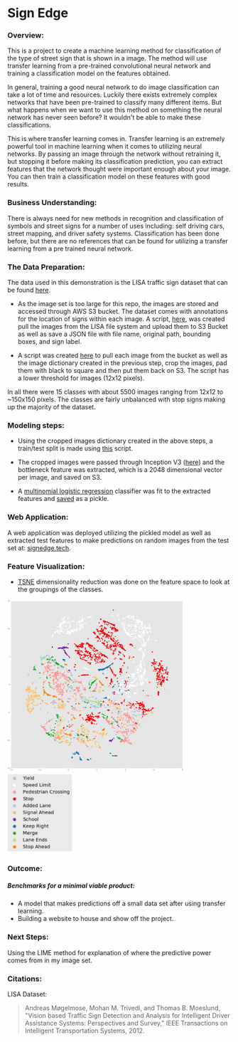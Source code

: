 # Sign Edge

### Overview:
This is a project to create a machine learning method for classification of the type of street sign that is shown in a image. The method will use transfer learning from a pre-trained convolutional neural network and training a classification model on the features obtained.

In general, training a good neural network to do image classification can take a lot of time and resources. Luckily there exists extremely complex networks that have been pre-trained to classify many different items. But what happens when we want to use this method on something the neural network has never seen before? It wouldn't be able to make these classifications.

This is where transfer learning comes in. Transfer learning is an extremely powerful tool in machine learning when it comes to utilizing neural networks. By passing an image through the network without retraining it, but stopping it before making its classification prediction, you can extract features that the network thought were important enough about your image. You can then train a classification model on these features with good results.

### Business Understanding:
There is always need for new methods in recognition and classification of symbols and street signs for a number of uses including: self driving cars, street mapping, and driver safety systems. Classification has been done before, but there are no references that can be found for utilizing a transfer learning from a pre trained neural network.

### The Data Preparation:
The data used in this demonstration is the LISA traffic sign dataset that can be found [here](http://cvrr.ucsd.edu/LISA/lisa-traffic-sign-dataset.html).

* As the image set is too large for this repo, the images are stored and accessed through AWS S3 bucket. The dataset comes with annotations for the location of signs within each image. A script, [here](https://github.com/theastrocat/signclassification/blob/master/src/awstools/aws_image_helper.py), was created pull the images from the LISA file system and upload them to S3 Bucket as well as save a JSON file with file name, original path, bounding boxes, and sign label.

* A script was created [here](https://github.com/theastrocat/signclassification/blob/master/src/awstools/LISA_aws_tools.py) to pull each image from the bucket as well as the image dictionary created in the previous step, crop the images, pad them with black to square and then put them back on S3. The script has a lower threshold for images (12x12 pixels).

In all there were 15 classes with about 5500 images ranging from 12x12 to ~150x150 pixels. The classes are fairly unbalanced with stop signs making up the majority of the dataset.

### Modeling steps:
* Using the cropped images dictionary created in the above steps, a train/test split is made using [this](https://github.com/theastrocat/signclassification/blob/master/src/awstools/LISA_train_test.py) script.

* The cropped images were passed through Inception V3 ([here](https://github.com/theastrocat/signclassification/blob/master/src/awstools/aws_feature_extraction.py)) and the bottleneck feature was extracted, which is a 2048 dimensional vector per image, and saved on S3.

* A [multinomial logistic regression](https://github.com/theastrocat/signclassification/blob/master/webapp/src/lrprobfinder.py) classifier was fit to the extracted features and [saved](https://github.com/theastrocat/signclassification/blob/master/webapp/build_classification_model.py) as a pickle.

### Web Application:
A web application was deployed utilizing the pickled model as well as extracted test features to make predictions on random images from the test set at: [signedge.tech](www.signedge.tech).

### Feature Visualization:
* [TSNE](https://www.google.com/url?sa=t&rct=j&q=&esrc=s&source=web&cd=2&cad=rja&uact=8&ved=0ahUKEwjC_cHg78LUAhUKMyYKHfUNB3EQFggvMAE&url=https%3A%2F%2Fen.wikipedia.org%2Fwiki%2FT-distributed_stochastic_neighbor_embedding&usg=AFQjCNFNloF4LXMkkGz-66kOigE-tw6enw&sig2=fHCUq9UzcstAye3snthUfw) dimensionality reduction was done on the feature space to look at the groupings of the classes.

<img src="data/plots/signboundaries1.png" width="400"><img src="data/plots/legend.png" width="150">

### Outcome:
##### Benchmarks for a minimal viable product:
* A model that makes predictions off a small data set after using transfer learning.
* Building a website to house and show off the project.

### Next Steps:
 Using the LIME method for explanation of where the predictive power comes from in my image set.




### Citations:
LISA Dataset:
> Andreas Møgelmose, Mohan M. Trivedi, and Thomas B. Moeslund, "Vision based Traffic Sign Detection and Analysis for Intelligent Driver Assistance Systems: Perspectives and Survey," IEEE Transactions on Intelligent Transportation Systems, 2012.
